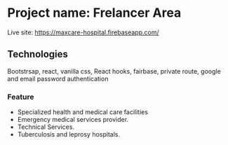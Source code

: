 # Project name: Frelancer Area

Live site: https://maxcare-hospital.firebaseapp.com/

## Technologies

Bootstrsap, react, vanilla css, React hooks, fairbase, private route, google and email password authentication

### Feature

- Specialized health and medical care facilities
- Emergency medical services provider.
- Technical Services.
- Tuberculosis and leprosy hospitals.

